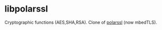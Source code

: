 # libpolarssl
Cryptographic functions (AES,SHA,RSA). Clone of [polarssl](https://github.com/ARMmbed/mbedtls) (now mbedTLS).
